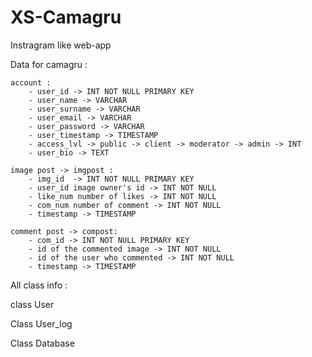 # XS-Camagru

Instragram like web-app

Data for camagru :

    account :
        - user_id -> INT NOT NULL PRIMARY KEY
        - user_name -> VARCHAR
        - user_surname -> VARCHAR
        - user_email -> VARCHAR
        - user_password -> VARCHAR
        - user_timestamp -> TIMESTAMP
        - access_lvl -> public -> client -> moderator -> admin -> INT
        - user_bio -> TEXT

    image post -> imgpost :
        - img_id  -> INT NOT NULL PRIMARY KEY
        - user_id image owner's id -> INT NOT NULL
        - like_num number of likes -> INT NOT NULL
        - com_num number of comment -> INT NOT NULL
        - timestamp -> TIMESTAMP
    
    comment post -> compost:
        - com_id -> INT NOT NULL PRIMARY KEY
        - id of the commented image -> INT NOT NULL
        - id of the user who commented -> INT NOT NULL
        - timestamp -> TIMESTAMP


All class info :

class User


Class User_log


Class Database

    